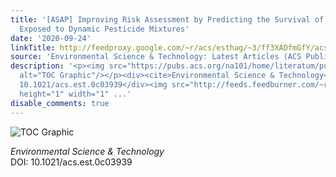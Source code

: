 ```yaml
---
title: '[ASAP] Improving Risk Assessment by Predicting the Survival of Field Gammarids
  Exposed to Dynamic Pesticide Mixtures'
date: '2020-09-24'
linkTitle: http://feedproxy.google.com/~r/acs/esthag/~3/ff3XADfmGfY/acs.est.0c03939
source: 'Environmental Science & Technology: Latest Articles (ACS Publications)'
description: '<p><img src="https://pubs.acs.org/na101/home/literatum/publisher/achs/journals/content/esthag/0/esthag.ahead-of-print/acs.est.0c03939/20200924/images/medium/es0c03939_0006.gif"
  alt="TOC Graphic"/></p><div><cite>Environmental Science & Technology</cite></div><div>DOI:
  10.1021/acs.est.0c03939</div><img src="http://feeds.feedburner.com/~r/acs/esthag/~4/ff3XADfmGfY"
  height="1" width="1" ...'
disable_comments: true
---
```

<p><img src="https://pubs.acs.org/na101/home/literatum/publisher/achs/journals/content/esthag/0/esthag.ahead-of-print/acs.est.0c03939/20200924/images/medium/es0c03939_0006.gif" alt="TOC Graphic"/></p><div><cite>Environmental Science & Technology</cite></div><div>DOI: 10.1021/acs.est.0c03939</div><img src="http://feeds.feedburner.com/~r/acs/esthag/~4/ff3XADfmGfY" height="1" width="1" ...